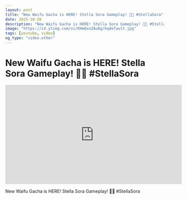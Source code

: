 ```yaml
---
layout: post
title: "New Waifu Gacha is HERE! Stella Sora Gameplay! 🤯✨ #StellaSora"
date: 2025-10-20
description: "New Waifu Gacha is HERE! Stella Sora Gameplay! 🤯✨ #StellaSora"
image: "https://i4.ytimg.com/vi/KHmOxnZAu8g/hqdefault.jpg"
tags: [youtube, video]
og_type: "video.other"
---
```


<script type="application/ld+json">
{
  "@context": "http://schema.org",
  "@type": "VideoObject",
  "name": "New Waifu Gacha is HERE! Stella Sora Gameplay! \ud83e\udd2f\u2728 #StellaSora",
  "description": "New Waifu Gacha is HERE! Stella Sora Gameplay! \ud83e\udd2f\u2728 #StellaSora",
  "thumbnailUrl": "https://i4.ytimg.com/vi/KHmOxnZAu8g/hqdefault.jpg",
  "uploadDate": "2025-10-20T20:01:15",
  "embedUrl": "https://www.youtube.com/embed/KHmOxnZAu8g",
  "publisher": {
    "@type": "Person",
    "name": "Celo Zaga"
  },
  "mainEntityOfPage": {
    "@type": "WebPage",
    "@id": "https://celozaga.github.io/2025/10/20/new-waifu-gacha-is-here!-stella-sora-gameplay!-\ud83e\udd2f\u2728-#stellasora-KHmOxnZAu8g.html"
  },
  "duration": "PT0M0S"
}
</script>

<script type="application/ld+json">
{
  "@context": "http://schema.org",
  "@type": "BlogPosting",
  "headline": "New Waifu Gacha is HERE! Stella Sora Gameplay! \ud83e\udd2f\u2728 #StellaSora",
  "image": "https://i4.ytimg.com/vi/KHmOxnZAu8g/hqdefault.jpg",
  "publisher": {
    "@type": "Person",
    "name": "Celo Zaga"
  },
  "url": "https://celozaga.github.io/2025/10/20/new-waifu-gacha-is-here!-stella-sora-gameplay!-\ud83e\udd2f\u2728-#stellasora-KHmOxnZAu8g.html",
  "datePublished": "2025-10-20T20:01:15",
  "dateCreated": "2025-10-20T20:01:15",
  "dateModified": "2025-10-20T20:01:15",
  "description": "New Waifu Gacha is HERE! Stella Sora Gameplay! \ud83e\udd2f\u2728 #StellaSora",
  "author": {
    "@type": "Person",
    "name": "Celo Zaga"
  },
  "mainEntityOfPage": {
    "@type": "WebPage",
    "@id": "https://celozaga.github.io/2025/10/20/new-waifu-gacha-is-here!-stella-sora-gameplay!-\ud83e\udd2f\u2728-#stellasora-KHmOxnZAu8g.html"
  }
}
</script>

<h1 class="youtube-post-title">New Waifu Gacha is HERE! Stella Sora Gameplay! 🤯✨ #StellaSora</h1>

<iframe width="560" height="315" src="https://www.youtube.com/embed/KHmOxnZAu8g" class="youtube-post-embed" frameborder="0" allowfullscreen></iframe>

<p class="youtube-post-description">New Waifu Gacha is HERE! Stella Sora Gameplay! 🤯✨ #StellaSora</p>
